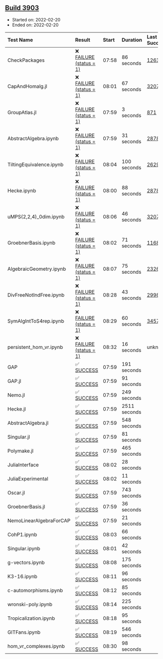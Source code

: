 ## [Build 3903](https://oscarci.mathematik.uni-kl.de/job/oscar-stable/3903/)

* Started on: 2022-02-20
* Ended on: 2022-02-20

| Test Name    | Result | Start | Duration | Last Success | First Failure |
|:-------------|:-------|:------|:---------|:-------------|:--------------|
| CheckPackages | ❌ [FAILURE (status = 1)](https://oscarci.mathematik.uni-kl.de/job/oscar-stable/3903/artifact/logs/build-3903/CheckPackages.log) | 07:58 | 86 seconds | [1263](https://oscarci.mathematik.uni-kl.de/job/oscar-stable/1263/) | [1264](https://oscarci.mathematik.uni-kl.de/job/oscar-stable/1264/) |
| CapAndHomalg.jl | ❌ [FAILURE (status = 1)](https://oscarci.mathematik.uni-kl.de/job/oscar-stable/3903/artifact/logs/build-3903/CapAndHomalg.jl.log) | 08:01 | 67 seconds | [3207](https://oscarci.mathematik.uni-kl.de/job/oscar-stable/3207/) | [3208](https://oscarci.mathematik.uni-kl.de/job/oscar-stable/3208/) |
| GroupAtlas.jl | ❌ [FAILURE (status = 1)](https://oscarci.mathematik.uni-kl.de/job/oscar-stable/3903/artifact/logs/build-3903/GroupAtlas.jl.log) | 07:59 | 3 seconds | [871](https://oscarci.mathematik.uni-kl.de/job/oscar-stable/871/) | [872](https://oscarci.mathematik.uni-kl.de/job/oscar-stable/872/) |
| AbstractAlgebra.ipynb | ❌ [FAILURE (status = 1)](https://oscarci.mathematik.uni-kl.de/job/oscar-stable/3903/artifact/logs/build-3903/AbstractAlgebra.ipynb.log) | 07:59 | 31 seconds | [2878](https://oscarci.mathematik.uni-kl.de/job/oscar-stable/2878/) | [2879](https://oscarci.mathematik.uni-kl.de/job/oscar-stable/2879/) |
| TiltingEquivalence.ipynb | ❌ [FAILURE (status = 1)](https://oscarci.mathematik.uni-kl.de/job/oscar-stable/3903/artifact/logs/build-3903/TiltingEquivalence.ipynb.log) | 08:04 | 100 seconds | [2629](https://oscarci.mathematik.uni-kl.de/job/oscar-stable/2629/) | [2630](https://oscarci.mathematik.uni-kl.de/job/oscar-stable/2630/) |
| Hecke.ipynb | ❌ [FAILURE (status = 1)](https://oscarci.mathematik.uni-kl.de/job/oscar-stable/3903/artifact/logs/build-3903/Hecke.ipynb.log) | 08:00 | 88 seconds | [2878](https://oscarci.mathematik.uni-kl.de/job/oscar-stable/2878/) | [2879](https://oscarci.mathematik.uni-kl.de/job/oscar-stable/2879/) |
| uMPS(2,2,4)_0dim.ipynb | ❌ [FAILURE (status = 1)](https://oscarci.mathematik.uni-kl.de/job/oscar-stable/3903/artifact/logs/build-3903/uMPS-2-2-4-_0dim.ipynb.log) | 08:06 | 46 seconds | [3207](https://oscarci.mathematik.uni-kl.de/job/oscar-stable/3207/) | [3208](https://oscarci.mathematik.uni-kl.de/job/oscar-stable/3208/) |
| GroebnerBasis.ipynb | ❌ [FAILURE (status = 1)](https://oscarci.mathematik.uni-kl.de/job/oscar-stable/3903/artifact/logs/build-3903/GroebnerBasis.ipynb.log) | 08:02 | 71 seconds | [1168](https://oscarci.mathematik.uni-kl.de/job/oscar-stable/1168/) | [1169](https://oscarci.mathematik.uni-kl.de/job/oscar-stable/1169/) |
| AlgebraicGeometry.ipynb | ❌ [FAILURE (status = 1)](https://oscarci.mathematik.uni-kl.de/job/oscar-stable/3903/artifact/logs/build-3903/AlgebraicGeometry.ipynb.log) | 08:07 | 75 seconds | [2326](https://oscarci.mathematik.uni-kl.de/job/oscar-stable/2326/) | [2327](https://oscarci.mathematik.uni-kl.de/job/oscar-stable/2327/) |
| DivFreeNotIndFree.ipynb | ❌ [FAILURE (status = 1)](https://oscarci.mathematik.uni-kl.de/job/oscar-stable/3903/artifact/logs/build-3903/DivFreeNotIndFree.ipynb.log) | 08:28 | 43 seconds | [2998](https://oscarci.mathematik.uni-kl.de/job/oscar-stable/2998/) | [2999](https://oscarci.mathematik.uni-kl.de/job/oscar-stable/2999/) |
| SymAlgIntToS4rep.ipynb | ❌ [FAILURE (status = 1)](https://oscarci.mathematik.uni-kl.de/job/oscar-stable/3903/artifact/logs/build-3903/SymAlgIntToS4rep.ipynb.log) | 08:29 | 60 seconds | [3457](https://oscarci.mathematik.uni-kl.de/job/oscar-stable/3457/) | [3458](https://oscarci.mathematik.uni-kl.de/job/oscar-stable/3458/) |
| persistent_hom_vr.ipynb | ❌ [FAILURE (status = 1)](https://oscarci.mathematik.uni-kl.de/job/oscar-stable/3903/artifact/logs/build-3903/persistent_hom_vr.ipynb.log) | 08:32 | 16 seconds | unknown | unknown |
| GAP | ✅ [SUCCESS](https://oscarci.mathematik.uni-kl.de/job/oscar-stable/3903/artifact/logs/build-3903/GAP.log) | 07:59 | 191 seconds |  |  |
| GAP.jl | ✅ [SUCCESS](https://oscarci.mathematik.uni-kl.de/job/oscar-stable/3903/artifact/logs/build-3903/GAP.jl.log) | 07:59 | 91 seconds |  |  |
| Nemo.jl | ✅ [SUCCESS](https://oscarci.mathematik.uni-kl.de/job/oscar-stable/3903/artifact/logs/build-3903/Nemo.jl.log) | 07:59 | 249 seconds |  |  |
| Hecke.jl | ✅ [SUCCESS](https://oscarci.mathematik.uni-kl.de/job/oscar-stable/3903/artifact/logs/build-3903/Hecke.jl.log) | 07:59 | 2511 seconds |  |  |
| AbstractAlgebra.jl | ✅ [SUCCESS](https://oscarci.mathematik.uni-kl.de/job/oscar-stable/3903/artifact/logs/build-3903/AbstractAlgebra.jl.log) | 07:59 | 548 seconds |  |  |
| Singular.jl | ✅ [SUCCESS](https://oscarci.mathematik.uni-kl.de/job/oscar-stable/3903/artifact/logs/build-3903/Singular.jl.log) | 07:59 | 81 seconds |  |  |
| Polymake.jl | ✅ [SUCCESS](https://oscarci.mathematik.uni-kl.de/job/oscar-stable/3903/artifact/logs/build-3903/Polymake.jl.log) | 07:59 | 465 seconds |  |  |
| JuliaInterface | ✅ [SUCCESS](https://oscarci.mathematik.uni-kl.de/job/oscar-stable/3903/artifact/logs/build-3903/JuliaInterface.log) | 08:02 | 28 seconds |  |  |
| JuliaExperimental | ✅ [SUCCESS](https://oscarci.mathematik.uni-kl.de/job/oscar-stable/3903/artifact/logs/build-3903/JuliaExperimental.log) | 08:02 | 11 seconds |  |  |
| Oscar.jl | ✅ [SUCCESS](https://oscarci.mathematik.uni-kl.de/job/oscar-stable/3903/artifact/logs/build-3903/Oscar.jl.log) | 07:59 | 743 seconds |  |  |
| GroebnerBasis.jl | ✅ [SUCCESS](https://oscarci.mathematik.uni-kl.de/job/oscar-stable/3903/artifact/logs/build-3903/GroebnerBasis.jl.log) | 07:59 | 36 seconds |  |  |
| NemoLinearAlgebraForCAP | ✅ [SUCCESS](https://oscarci.mathematik.uni-kl.de/job/oscar-stable/3903/artifact/logs/build-3903/NemoLinearAlgebraForCAP.log) | 07:59 | 21 seconds |  |  |
| CohP1.ipynb | ✅ [SUCCESS](https://oscarci.mathematik.uni-kl.de/job/oscar-stable/3903/artifact/logs/build-3903/CohP1.ipynb.log) | 08:03 | 66 seconds |  |  |
| Singular.ipynb | ✅ [SUCCESS](https://oscarci.mathematik.uni-kl.de/job/oscar-stable/3903/artifact/logs/build-3903/Singular.ipynb.log) | 08:01 | 42 seconds |  |  |
| g-vectors.ipynb | ✅ [SUCCESS](https://oscarci.mathematik.uni-kl.de/job/oscar-stable/3903/artifact/logs/build-3903/g-vectors.ipynb.log) | 08:08 | 175 seconds |  |  |
| K3-16.ipynb | ✅ [SUCCESS](https://oscarci.mathematik.uni-kl.de/job/oscar-stable/3903/artifact/logs/build-3903/K3-16.ipynb.log) | 08:11 | 96 seconds |  |  |
| c-automorphisms.ipynb | ✅ [SUCCESS](https://oscarci.mathematik.uni-kl.de/job/oscar-stable/3903/artifact/logs/build-3903/c-automorphisms.ipynb.log) | 08:12 | 85 seconds |  |  |
| wronski-poly.ipynb | ✅ [SUCCESS](https://oscarci.mathematik.uni-kl.de/job/oscar-stable/3903/artifact/logs/build-3903/wronski-poly.ipynb.log) | 08:14 | 225 seconds |  |  |
| Tropicalization.ipynb | ✅ [SUCCESS](https://oscarci.mathematik.uni-kl.de/job/oscar-stable/3903/artifact/logs/build-3903/Tropicalization.ipynb.log) | 08:18 | 95 seconds |  |  |
| GITFans.ipynb | ✅ [SUCCESS](https://oscarci.mathematik.uni-kl.de/job/oscar-stable/3903/artifact/logs/build-3903/GITFans.ipynb.log) | 08:19 | 546 seconds |  |  |
| hom_vr_complexes.ipynb | ✅ [SUCCESS](https://oscarci.mathematik.uni-kl.de/job/oscar-stable/3903/artifact/logs/build-3903/hom_vr_complexes.ipynb.log) | 08:30 | 98 seconds |  |  |
